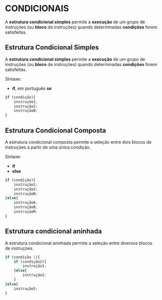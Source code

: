 # CONDICIONAIS

A **estrutura condicional simples** permite a **execução** de um grupo de instruções (ou **bloco** de instruções) quando determinadas **condições** forem satisfeitas.

## Estrutura Condicional Simples

A **estrutura condicional simples** permite a **execução** de um grupo de instruções (ou **bloco** de instruções) quando determinadas **condições** forem satisfeitas.



Sintaxe:

- **if**, em português **se**

```javascript
if (condição){
    instrução1;
    instrução2;
    instruçãoN;
}
```



## Estrutura Condicional Composta

A estrutura condicional composta permite a seleção entre dois blocos de instruções a partir de uma única condição.

Sintaxe: 

- **if**
- **else** 

```javascript
if (condição){
    instrução1;
    instrução2;
    instruçãoN;
}else{
    instruçãoA;
    instruçãoB;
    instruçãoM;
}
```



## **Estrutura condicional aninhada**

A estrutura condicional aninhada permite a seleção entre diversos blocos de instruções.



```javascript
if (condição 1){
    if (condição2){
        instrução1;
    }else{
        instrução2;
    }
}else{
    instrução3;
}
```

